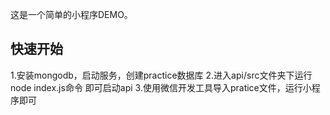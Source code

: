 
这是一个简单的小程序DEMO。

## 快速开始
1.安装mongodb，启动服务，创建practice数据库
2.进入api/src文件夹下运行 node index.js命令 即可启动api
3.使用微信开发工具导入pratice文件，运行小程序即可
